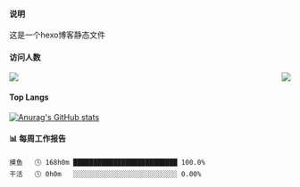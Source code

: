 #### 说明
这是一个hexo博客静态文件

#### 访问人数
<p>
  <a target="_blank" href="https://api.moedog.org/count/"><img src="https://api.moedog.org/count/@x1anyu?theme=moebooru"></a>
  <img src="https://weather-icon.journeyad.repl.co/@x1anyu?v=1" align="right">
</p>

#### Top Langs
[![Anurag's GitHub stats](https://github-readme-stats.vercel.app/api?username=ly-x1anyu)](https://github.com/anuraghazra/github-readme-stats)

#### 📊 每周工作报告
```text
摸鱼   🕓 168h0m ██████████████████████████ 100.0%
干活   🕓 0h0m   ░░░░░░░░░░░░░░░░░░░░░░░░░░ 0.00%
```
